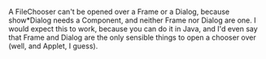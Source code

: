A FileChooser can't be opened over a Frame or a Dialog, because show*Dialog needs a Component, and neither Frame nor Dialog are one. I would expect this to work, because you can do it in Java, and I'd even say that Frame and Dialog are the only sensible things to open a chooser over (well, and Applet, I guess).

